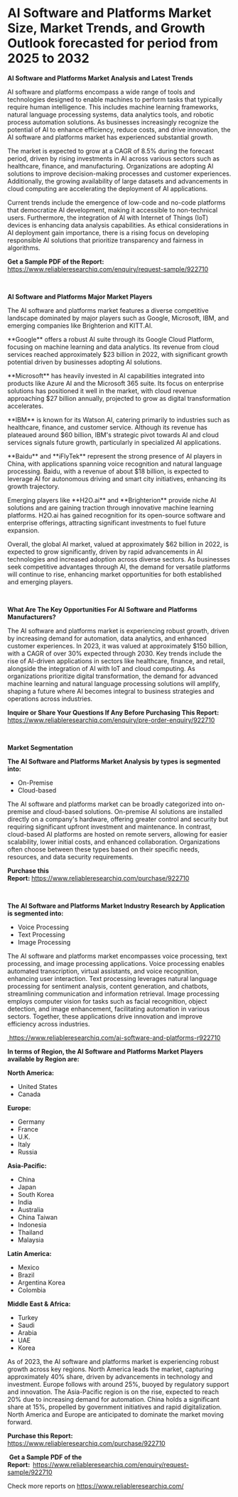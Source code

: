 <p><h1>AI Software and Platforms Market Size, Market Trends, and Growth Outlook forecasted for period from 2025 to 2032</h1></p><p><strong>AI Software and Platforms Market Analysis and Latest Trends</strong></p>
<p><p>AI software and platforms encompass a wide range of tools and technologies designed to enable machines to perform tasks that typically require human intelligence. This includes machine learning frameworks, natural language processing systems, data analytics tools, and robotic process automation solutions. As businesses increasingly recognize the potential of AI to enhance efficiency, reduce costs, and drive innovation, the AI software and platforms market has experienced substantial growth.</p><p>The market is expected to grow at a CAGR of 8.5% during the forecast period, driven by rising investments in AI across various sectors such as healthcare, finance, and manufacturing. Organizations are adopting AI solutions to improve decision-making processes and customer experiences. Additionally, the growing availability of large datasets and advancements in cloud computing are accelerating the deployment of AI applications.</p><p>Current trends include the emergence of low-code and no-code platforms that democratize AI development, making it accessible to non-technical users. Furthermore, the integration of AI with Internet of Things (IoT) devices is enhancing data analysis capabilities. As ethical considerations in AI deployment gain importance, there is a rising focus on developing responsible AI solutions that prioritize transparency and fairness in algorithms.</p></p>
<p><strong>Get a Sample PDF of the Report:&nbsp;</strong> <a href="https://www.reliableresearchiq.com/enquiry/request-sample/922710?utm_campaign=2797&utm_medium=2&utm_source=Github&utm_content=ia&utm_term=07032025&utm_id=ai-software-and-platforms">https://www.reliableresearchiq.com/enquiry/request-sample/922710</a></p>
<p>&nbsp;</p>
<p><strong>AI Software and Platforms Major Market Players</strong></p>
<p><p>The AI software and platforms market features a diverse competitive landscape dominated by major players such as Google, Microsoft, IBM, and emerging companies like Brighterion and KITT.AI. </p><p>**Google** offers a robust AI suite through its Google Cloud Platform, focusing on machine learning and data analytics. Its revenue from cloud services reached approximately $23 billion in 2022, with significant growth potential driven by businesses adopting AI solutions.</p><p>**Microsoft** has heavily invested in AI capabilities integrated into products like Azure AI and the Microsoft 365 suite. Its focus on enterprise solutions has positioned it well in the market, with cloud revenue approaching $27 billion annually, projected to grow as digital transformation accelerates.</p><p>**IBM** is known for its Watson AI, catering primarily to industries such as healthcare, finance, and customer service. Although its revenue has plateaued around $60 billion, IBM's strategic pivot towards AI and cloud services signals future growth, particularly in specialized AI applications.</p><p>**Baidu** and **iFlyTek** represent the strong presence of AI players in China, with applications spanning voice recognition and natural language processing. Baidu, with a revenue of about $18 billion, is expected to leverage AI for autonomous driving and smart city initiatives, enhancing its growth trajectory.</p><p>Emerging players like **H2O.ai** and **Brighterion** provide niche AI solutions and are gaining traction through innovative machine learning platforms. H2O.ai has gained recognition for its open-source software and enterprise offerings, attracting significant investments to fuel future expansion.</p><p>Overall, the global AI market, valued at approximately $62 billion in 2022, is expected to grow significantly, driven by rapid advancements in AI technologies and increased adoption across diverse sectors. As businesses seek competitive advantages through AI, the demand for versatile platforms will continue to rise, enhancing market opportunities for both established and emerging players.</p></p>
<p>&nbsp;</p>
<p><strong>What Are The Key Opportunities For AI Software and Platforms Manufacturers?</strong></p>
<p><p>The AI software and platforms market is experiencing robust growth, driven by increasing demand for automation, data analytics, and enhanced customer experiences. In 2023, it was valued at approximately $150 billion, with a CAGR of over 30% expected through 2030. Key trends include the rise of AI-driven applications in sectors like healthcare, finance, and retail, alongside the integration of AI with IoT and cloud computing. As organizations prioritize digital transformation, the demand for advanced machine learning and natural language processing solutions will amplify, shaping a future where AI becomes integral to business strategies and operations across industries.</p></p>
<p><strong>Inquire or Share Your Questions If Any Before Purchasing This Report:</strong> <a href="https://www.reliableresearchiq.com/enquiry/pre-order-enquiry/922710?utm_campaign=2797&utm_medium=2&utm_source=Github&utm_content=ia&utm_term=07032025&utm_id=ai-software-and-platforms">https://www.reliableresearchiq.com/enquiry/pre-order-enquiry/922710</a></p>
<p>&nbsp;</p>
<p><strong>Market Segmentation</strong></p>
<p><strong>The AI Software and Platforms Market Analysis by types is segmented into:</strong></p>
<p><ul><li>On-Premise</li><li>Cloud-based</li></ul></p>
<p><p>The AI software and platforms market can be broadly categorized into on-premise and cloud-based solutions. On-premise AI solutions are installed directly on a company's hardware, offering greater control and security but requiring significant upfront investment and maintenance. In contrast, cloud-based AI platforms are hosted on remote servers, allowing for easier scalability, lower initial costs, and enhanced collaboration. Organizations often choose between these types based on their specific needs, resources, and data security requirements.</p></p>
<p><strong>Purchase this Report:&nbsp;</strong><a href="https://www.reliableresearchiq.com/purchase/922710?utm_campaign=2797&utm_medium=2&utm_source=Github&utm_content=ia&utm_term=07032025&utm_id=ai-software-and-platforms">https://www.reliableresearchiq.com/purchase/922710</a></p>
<p>&nbsp;</p>
<p><strong>The AI Software and Platforms Market Industry Research by Application is segmented into:</strong></p>
<p><ul><li>Voice Processing</li><li>Text Processing</li><li>Image Processing</li></ul></p>
<p><p>The AI software and platforms market encompasses voice processing, text processing, and image processing applications. Voice processing enables automated transcription, virtual assistants, and voice recognition, enhancing user interaction. Text processing leverages natural language processing for sentiment analysis, content generation, and chatbots, streamlining communication and information retrieval. Image processing employs computer vision for tasks such as facial recognition, object detection, and image enhancement, facilitating automation in various sectors. Together, these applications drive innovation and improve efficiency across industries.</p></p>
<p><a href="https://www.reliableresearchiq.com/ai-software-and-platforms-r922710?utm_campaign=2797&utm_medium=2&utm_source=Github&utm_content=ia&utm_term=07032025&utm_id=ai-software-and-platforms">&nbsp;https://www.reliableresearchiq.com/ai-software-and-platforms-r922710</a></p>
<p><strong>In terms of Region, the AI Software and Platforms Market Players available by Region are:</strong></p>
<p>
    <p> <strong> North America: </strong>
        <ul>
            <li>United States</li>
            <li>Canada</li>
        </ul>
        </p> 
    <p> <strong> Europe: </strong>
        <ul>
            <li>Germany</li>
            <li>France</li>
            <li>U.K.</li>
            <li>Italy</li>
            <li>Russia</li>
        </ul>
        </p> 
    <p> <strong> Asia-Pacific: </strong>
        <ul>
            <li>China</li>
            <li>Japan</li>
            <li>South Korea</li>
            <li>India</li>
            <li>Australia</li>
            <li>China Taiwan</li>
            <li>Indonesia</li>
            <li>Thailand</li>
            <li>Malaysia</li>
        </ul>
        </p> 
    <p> <strong> Latin America: </strong>
        <ul>
            <li>Mexico</li>
            <li>Brazil</li>
            <li>Argentina Korea</li>
            <li>Colombia</li>
        </ul>
        </p> 
    <p> <strong> Middle East & Africa: </strong>
        <ul>
            <li>Turkey</li>
            <li>Saudi</li>
            <li>Arabia</li>
            <li>UAE</li>
            <li>Korea</li>
        </ul>
    </p>
    </p>
<p><p>As of 2023, the AI software and platforms market is experiencing robust growth across key regions. North America leads the market, capturing approximately 40% share, driven by advancements in technology and investment. Europe follows with around 25%, buoyed by regulatory support and innovation. The Asia-Pacific region is on the rise, expected to reach 20% due to increasing demand for automation. China holds a significant share at 15%, propelled by government initiatives and rapid digitalization. North America and Europe are anticipated to dominate the market moving forward.</p></p>
<p><strong>Purchase this Report: </strong><a href="https://www.reliableresearchiq.com/purchase/922710?utm_campaign=2797&utm_medium=2&utm_source=Github&utm_content=ia&utm_term=07032025&utm_id=ai-software-and-platforms">https://www.reliableresearchiq.com/purchase/922710</a></p>
<p>&nbsp;<strong>Get a Sample PDF of the Report:&nbsp;&nbsp;</strong><a href="https://www.reliableresearchiq.com/enquiry/request-sample/922710?utm_campaign=2797&utm_medium=2&utm_source=Github&utm_content=ia&utm_term=07032025&utm_id=ai-software-and-platforms">https://www.reliableresearchiq.com/enquiry/request-sample/922710</a></p>
<p><strong></strong></p>
<p>Check more reports on <a href="https://www.reliableresearchiq.com/?utm_campaign=2797&utm_medium=2&utm_source=Github&utm_content=ia&utm_term=07032025&utm_id=ai-software-and-platforms">https://www.reliableresearchiq.com/</a></p>